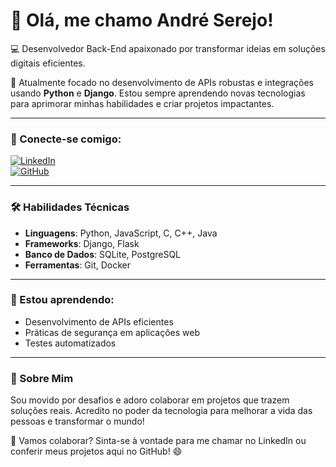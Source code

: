# 👋 Olá, me chamo **André Serejo!**
💻 Desenvolvedor Back-End apaixonado por transformar ideias em soluções digitais eficientes.

🚀 Atualmente focado no desenvolvimento de APIs robustas e integrações usando **Python** e **Django**. Estou sempre aprendendo novas tecnologias para aprimorar minhas habilidades e criar projetos impactantes.

---

### 🔗 Conecte-se comigo:
[![LinkedIn](https://img.shields.io/badge/-LinkedIn-blue?style=flat&logo=linkedin)](https://www.linkedin.com/in/andreserejo/)  
[![GitHub](https://img.shields.io/badge/-GitHub-333?style=flat&logo=github)](https://github.com/AndreSerejo)

---

### 🛠️ Habilidades Técnicas
- **Linguagens**: Python, JavaScript, C, C++, Java
- **Frameworks**: Django, Flask
- **Banco de Dados**: SQLite, PostgreSQL
- **Ferramentas**: Git, Docker

---
<!---
### 🔥 Projetos Recentes
- **💼 Gerenciamento Financeiro**: Um sistema para gerenciar suas finanças de forma eficiente.
- **🌐 API RESTful**: Projeto de API para controle de transações financeiras.

---
!-->
### 🌱 Estou aprendendo:
- Desenvolvimento de APIs eficientes
- Práticas de segurança em aplicações web
- Testes automatizados

---

### 💬 Sobre Mim
Sou movido por desafios e adoro colaborar em projetos que trazem soluções reais. Acredito no poder da tecnologia para melhorar a vida das pessoas e transformar o mundo!

🔔 Vamos colaborar? Sinta-se à vontade para me chamar no LinkedIn ou conferir meus projetos aqui no GitHub! 😄
